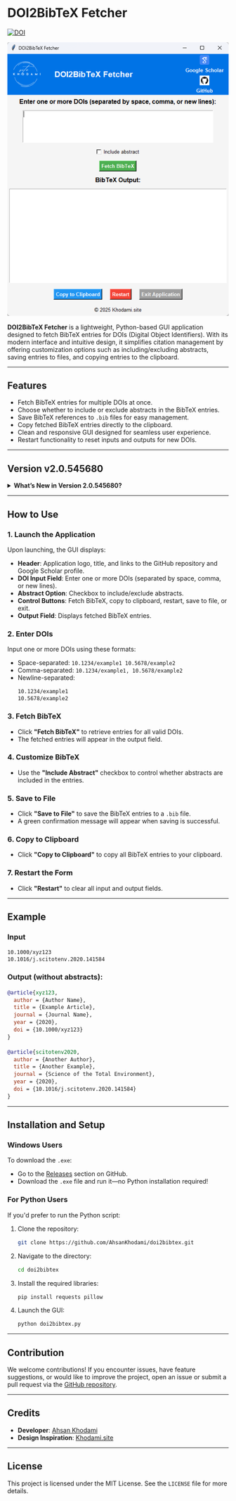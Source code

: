 # **DOI2BibTeX Fetcher**

[![DOI](https://zenodo.org/badge/912144751.svg)](https://doi.org/10.5281/zenodo.14599850)

<div align="center">
  <img src="https://raw.githubusercontent.com/AhsanKhodami/doi2bibtex/refs/heads/main/mainapplication.png" alt="DOI2BibTeX Fetcher">
</div>

**DOI2BibTeX Fetcher** is a lightweight, Python-based GUI application designed to fetch BibTeX entries for DOIs (Digital Object Identifiers). With its modern interface and intuitive design, it simplifies citation management by offering customization options such as including/excluding abstracts, saving entries to files, and copying entries to the clipboard.

---

## **Features**

- Fetch BibTeX entries for multiple DOIs at once.
- Choose whether to include or exclude abstracts in the BibTeX entries.
- Save BibTeX references to `.bib` files for easy management.
- Copy fetched BibTeX entries directly to the clipboard.
- Clean and responsive GUI designed for seamless user experience.
- Restart functionality to reset inputs and outputs for new DOIs.

---

## **Version v2.0.545680**

<details>
  <summary><strong>What’s New in Version 2.0.545680?</strong></summary>

  - **Save BibTeX References**: Users can now save BibTeX entries directly to `.bib` files.
  - **Enhanced User Interface**: Improved button alignment for a more intuitive experience.
  - **Save Confirmation Message**: A green "Saved!" message appears when BibTeX entries are successfully saved to a file.

</details>

---

## **How to Use**

### 1. **Launch the Application**
Upon launching, the GUI displays:
- **Header**: Application logo, title, and links to the GitHub repository and Google Scholar profile.
- **DOI Input Field**: Enter one or more DOIs (separated by space, comma, or new lines).
- **Abstract Option**: Checkbox to include/exclude abstracts.
- **Control Buttons**: Fetch BibTeX, copy to clipboard, restart, save to file, or exit.
- **Output Field**: Displays fetched BibTeX entries.

### 2. **Enter DOIs**
Input one or more DOIs using these formats:
- Space-separated: `10.1234/example1 10.5678/example2`
- Comma-separated: `10.1234/example1, 10.5678/example2`
- Newline-separated:
  ```
  10.1234/example1
  10.5678/example2
  ```

### 3. **Fetch BibTeX**
- Click **"Fetch BibTeX"** to retrieve entries for all valid DOIs.
- The fetched entries will appear in the output field.

### 4. **Customize BibTeX**
- Use the **"Include Abstract"** checkbox to control whether abstracts are included in the entries.

### 5. **Save to File**
- Click **"Save to File"** to save the BibTeX entries to a `.bib` file.
- A green confirmation message will appear when saving is successful.

### 6. **Copy to Clipboard**
- Click **"Copy to Clipboard"** to copy all BibTeX entries to your clipboard.

### 7. **Restart the Form**
- Click **"Restart"** to clear all input and output fields.

---

## **Example**

### Input
```
10.1000/xyz123
10.1016/j.scitotenv.2020.141584
```

### Output (without abstracts):
```bibtex
@article{xyz123,
  author = {Author Name},
  title = {Example Article},
  journal = {Journal Name},
  year = {2020},
  doi = {10.1000/xyz123}
}

@article{scitotenv2020,
  author = {Another Author},
  title = {Another Example},
  journal = {Science of the Total Environment},
  year = {2020},
  doi = {10.1016/j.scitotenv.2020.141584}
}
```

---

## **Installation and Setup**

### **Windows Users**
To download the `.exe`:
- Go to the [Releases](https://github.com/AhsanKhodami/doi2bibtex/releases) section on GitHub.
- Download the `.exe` file and run it—no Python installation required!

### **For Python Users**
If you'd prefer to run the Python script:
1. Clone the repository:
   ```bash
   git clone https://github.com/AhsanKhodami/doi2bibtex.git
   ```
2. Navigate to the directory:
   ```bash
   cd doi2bibtex
   ```
3. Install the required libraries:
   ```bash
   pip install requests pillow
   ```
4. Launch the GUI:
   ```bash
   python doi2bibtex.py
   ```

---

## **Contribution**

We welcome contributions! If you encounter issues, have feature suggestions, or would like to improve the project, open an issue or submit a pull request via the [GitHub repository](https://github.com/AhsanKhodami/doi2bibtex).

---

## **Credits**

- **Developer**: [Ahsan Khodami](https://khodami.site)
- **Design Inspiration**: [Khodami.site](https://khodami.site)

---

## **License**

This project is licensed under the MIT License. See the `LICENSE` file for more details.
